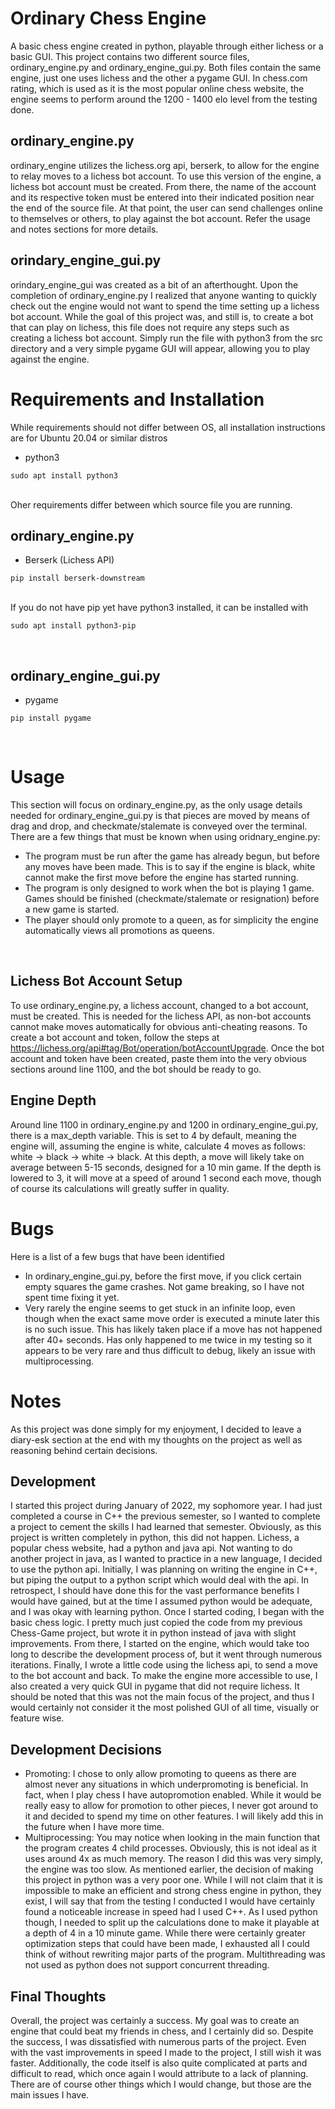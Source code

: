 # Ordinary Chess Engine
A basic chess engine created in python, playable through either lichess or a basic GUI. This project contains two different source files, ordinary_engine.py and ordinary_engine_gui.py. Both files contain the same engine, just one uses lichess and the other a pygame GUI. In chess.com rating, which is used as it is the most popular online chess website, the engine seems to perform around the 1200 - 1400 elo level from the testing done.

## ordinary_engine.py
ordinary_engine utilizes the lichess.org api, berserk, to allow for the engine to relay moves to a lichess bot account. To use this version of the engine, a lichess bot account must be created. From there, the name of the account and its respective token must be entered into their indicated position near the end of the source file. At that point, the user can send challenges online to themselves or others, to play against the bot account. Refer the usage and notes sections for more details.

## orindary_engine_gui.py
orindary_engine_gui was created as a bit of an afterthought. Upon the completion of ordinary_engine.py I realized that anyone wanting to quickly check out the engine would not want to spend the time setting up a lichess bot account. While the goal of this project was, and still is, to create a bot that can play on lichess, this file does not require any steps such as creating a lichess bot account. Simply run the file with python3 from the src directory and a very simple pygame GUI will appear, allowing you to play against the engine.

# Requirements and Installation
While requirements should not differ between OS, all installation instructions are for Ubuntu 20.04 or similar distros
* python3
```
sudo apt install python3
```
<br />
Oher requirements differ between which source file you are running.

## ordinary_engine.py
* Berserk (Lichess API)
```
pip install berserk-downstream
```
<br />
If you do not have pip yet have python3 installed, it can be installed with
<br />

```
sudo apt install python3-pip
```
<br />

## ordinary_engine_gui.py
* pygame <br />
```
pip install pygame
```
<br />

# Usage
This section will focus on ordinary_engine.py, as the only usage details needed for ordinary_engine_gui.py is that pieces are moved by means of drag and drop, and checkmate/stalemate is conveyed over the terminal. There are a few things that must be known when using oridnary_engine.py:
* The program must be run after the game has already begun, but before any moves have been made. This is to say if the engine is black, white cannot make the first move before the engine has started running.
* The program is only designed to work when the bot is playing 1 game. Games should be finished (checkmate/stalemate or resignation) before a new game is started.
* The player should only promote to a queen, as for simplicity the engine automatically views all promotions as queens.
<br />

## Lichess Bot Account Setup
To use ordinary_engine.py, a lichess account, changed to a bot account, must be created. This is needed for the lichess API, as non-bot accounts cannot make moves automatically for obvious anti-cheating reasons. To create a bot account and token, follow the steps at https://lichess.org/api#tag/Bot/operation/botAccountUpgrade. Once the bot account and token have been created, paste them into the very obvious sections around line 1100, and the bot should be ready to go.

## Engine Depth
Around line 1100 in ordinary_engine.py and 1200 in ordinary_engine_gui.py, there is a max_depth variable. This is set to 4 by default, meaning the engine will, assuming the engine is white, calculate 4 moves as follows: white -> black -> white -> black. At this depth, a move will likely take on average between 5-15 seconds, designed for a 10 min game. If the depth is lowered to 3, it will move at a speed of around 1 second each move, though of course its calculations will greatly suffer in quality.

# Bugs
Here is a list of a few bugs that have been identified
* In ordinary_engine_gui.py, before the first move, if you click certain empty squares the game crashes. Not game breaking, so I have not spent time fixing it yet.
* Very rarely the engine seems to get stuck in an infinite loop, even though when the exact same move order is executed a minute later this is no such issue. This has likely taken place if a move has not happened after 40+ seconds. Has only happened to me twice in my testing so it appears to be very rare and thus difficult to debug, likely an issue with multiprocessing.

# Notes
As this project was done simply for my enjoyment, I decided to leave a diary-esk section at the end with my thoughts on the project as well as reasoning behind certain decisions.
## Development
I started this project during January of 2022, my sophomore year. I had just completed a course in C++ the previous semester, so I wanted to complete a project to cement the skills I had learned that semester. Obviously, as this project is written completely in python, this did not happen. Lichess, a popular chess website, had a python and java api. Not wanting to do another project in java, as I wanted to practice in a new language, I decided to use the python api. Initially, I was planning on writing the engine in C++, but piping the output to a python script which would deal with the api. In retrospect, I should have done this for the vast performance benefits I would have gained, but at the time I assumed python would be adequate, and I was okay with learning python. Once I started coding, I began with the basic chess logic. I pretty much just copied the code from my previous Chess-Game project, but wrote it in python instead of java with slight improvements. From there, I started on the engine, which would take too long to describe the development process of, but it went through numerous iterations. Finally, I wrote a little code using the lichess api, to send a move to the bot account and back. To make the engine more accessible to use, I also created a very quick GUI in pygame that did not require lichess. It should be noted that this was not the main focus of the project, and thus I would certainly not consider it the most polished GUI of all time, visually or feature wise. 

## Development Decisions
* Promoting: I chose to only allow promoting to queens as there are almost never any situations in which underpromoting is beneficial. In fact, when I play chess I have autopromotion enabled. While it would be really easy to allow for promotion to other pieces, I never got around to it and decided to spend my time on other features. I will likely add this in the future when I have more time.
* Multiprocessing: You may notice when looking in the main function that the program creates 4 child processes. Obviously, this is not ideal as it uses around 4x as much memory. The reason I did this was very simply, the engine was too slow. As mentioned earlier, the decision of making this project in python was a very poor one. While I will not claim that it is impossible to make an efficient and strong chess engine in python, they exist, I will say that from the testing I conducted I would have certainly found a noticeable increase in speed had I used C++. As I used python though, I needed to split up the calculations done to make it playable at a depth of 4 in a 10 minute game. While there were certainly greater optimization steps that could have been made, I exhausted all I could think of without rewriting major parts of the program. Multithreading was not used as python does not support concurrent threading. 

## Final Thoughts
Overall, the project was certainly a success. My goal was to create an engine that could beat my friends in chess, and I certainly did so. Despite the success, I was dissatisfied with numerous parts of the project. Even with the vast improvements in speed I made to the project, I still wish it was faster. Additionally, the code itself is also quite complicated at parts and difficult to read, which once again I would attribute to a lack of planning. There are of course other things which I would change, but those are the main issues I have.

